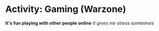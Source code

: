 # Activity: Gaming (Warzone)

**It's fun playing with other people online**
_It gives me stress somteimes_
